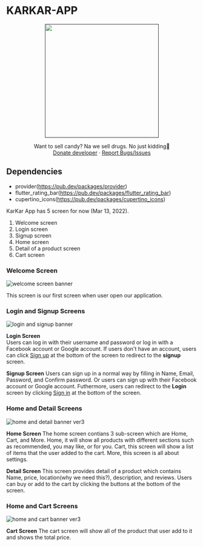 # KARKAR-APP
<p align="center">
  <a href="">
    <img src="https://user-images.githubusercontent.com/54635089/158012381-2b4f141a-a17e-4c39-9cc0-fbf4032ef16f.png" height="300">
  </a>
  <p align="center">
    Want to sell candy? Na we sell drugs. No just kidding🤣
    <br />
    <a href="https://github.com/itsmebabysmiley/online-voting-nodejs-ejs/blob/main/public/images/donate/donateQR.jpg">Donate developer</a> · <a href="https://github.com/itsmebabysmiley/karkarapp/issues">Report Bugs/Issues</a>
  </p>
</p>


## Dependencies
- provider(https://pub.dev/packages/provider)
- flutter_rating_bar(https://pub.dev/packages/flutter_rating_bar)
- cupertino_icons(https://pub.dev/packages/cupertino_icons)

KarKar App has 5 screen for now (Mar 13, 2022).
1. Welcome screen
2. Login screen
3. Signup screen
4. Home screen
5. Detail of a product screen
6. Cart screen


### Welcome Screen

![welcome screen banner](https://user-images.githubusercontent.com/54635089/158013344-d9443300-9283-4076-9bcf-14cfc67f34e7.png)


This screen is our first screen when user open our application.

### Login and Signup Screens

![login and signup banner](https://user-images.githubusercontent.com/54635089/158032818-02d8df1e-fad2-4802-b592-1e94c05814f3.png)

<b>Login Screen</b>  
Users can log in with their username and password or log in with a Facebook account or Google account. If users don't have an account, users can click <u>Sign up</u> at the bottom of the screen to redirect to the <b>signup</b> screen.    

<b>Signup Screen</b> 
Users can sign up in a normal way by filling in Name, Email, Password, and Confirm password. Or users can sign up with their Facebook account or Google account. Futhermore, users can redirect to the <b>Login</b> screen by clicking <u>Sign in</u> at the bottom of the screen.

### Home and Detail Screens
![home and detail banner ver3](https://user-images.githubusercontent.com/54635089/158068757-260a3bff-79fa-4d07-9f58-fa703338ae84.png)

<b>Home Screen</b> 
The home screen contians 3 sub-screen which are Home, Cart, and More. Home, it will show all products with different sections such as recommended, you may like, or for you. Cart, this screen will show a list of items that the user added to the cart. More, this screen is all about settings.  

<b>Detail Screen</b> 
This screen provides detail of a product which contains Name, price, location(why we need this?), description, and reviews. Users can buy or add to the cart by clicking the buttons at the bottom of the screen.

### Home and Cart Screens
![home and cart banner ver3](https://user-images.githubusercontent.com/54635089/158068509-1129143f-f7f9-4eb1-a8ae-6eec7db04fdb.png)

<b>Cart Screen</b> 
The cart screen will show all of the product that user add to it and shows the total price.

 
